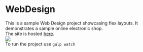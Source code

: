 # WebDesign
This is a sample Web Design project showcasing flex layouts. It demonstrates a sample online electronic shop.  
The site is hosted [here](https://simeontsekov.github.io/WebDesign).  
<img src="https://imgur.com/yVIGVcM.png">  
To run the project use ```gulp watch```

